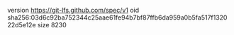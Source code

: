 version https://git-lfs.github.com/spec/v1
oid sha256:03d6c92ba752344c25aae61fe94b7bf87ffb6da959a0b5fa517f132022d5e12e
size 8230
